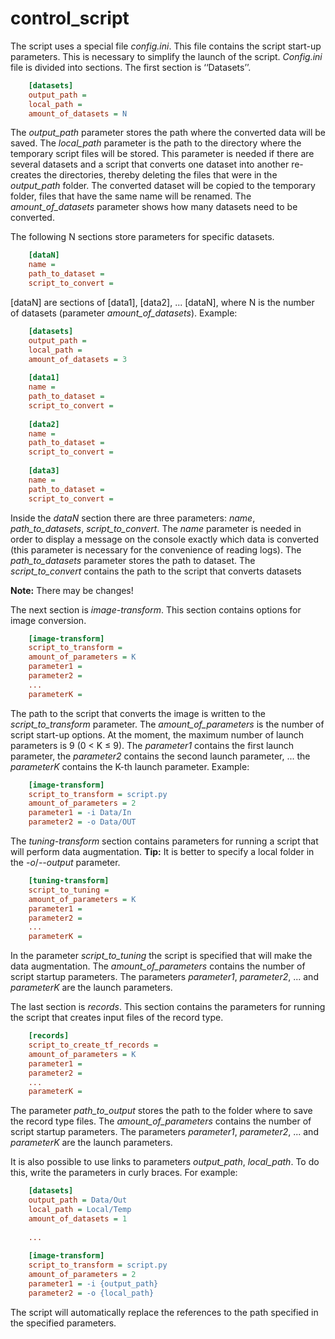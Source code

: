 # control_script
The script uses a special file *config.ini*. This file contains the script start-up parameters. This is necessary to simplify the launch of the script. *Config.ini* file is divided into sections. The first section is ‘‘Datasets’’. 
```ini
    [datasets]
    output_path = 
    local_path = 
    amount_of_datasets = N
```
The *output_path* parameter stores the path where the converted data will be saved. The *local_path* parameter is the path to the directory where the temporary script files will be stored. This parameter is needed if there are several datasets and a script that converts one dataset into another re-creates the directories, thereby deleting the files that were in the *output_path* folder. The converted dataset will be copied to the temporary folder, files that have the same name will be renamed. The *amount_of_datasets* parameter shows how many datasets need to be converted.

The following N sections store parameters for specific datasets.
```ini
    [dataN]
    name = 
    path_to_dataset = 
    script_to_convert =
```
[dataN] are sections of [data1], [data2], ... [dataN], where N is the number of datasets (parameter *amount_of_datasets*).
Example: 
```ini
    [datasets]
    output_path = 
    local_path = 
    amount_of_datasets = 3
    
    [data1]
    name = 
    path_to_dataset = 
    script_to_convert =
    
    [data2]
    name = 
    path_to_dataset = 
    script_to_convert =
    
    [data3]
    name = 
    path_to_dataset = 
    script_to_convert =
```
Inside the *dataN* section there are three parameters: *name*, *path_to_datasets*, *script_to_convert*. The *name* parameter is needed in order to display a message on the console exactly which data is converted (this parameter is necessary for the convenience of reading logs). The *path_to_datasets* parameter stores the path to dataset. The *script_to_convert* contains the path to the script that converts datasets

   **Note:** There may be changes!
    
The next section is *image-transform*. This section contains options for image conversion.
```ini
    [image-transform]
    script_to_transform =   
    amount_of_parameters = K
    parameter1 = 
    parameter2 = 
    ...
    parameterK = 
```
The path to the script that converts the image is written to the *script_to_transform* parameter. The *amount_of_parameters* is the number of script start-up options. At the moment, the maximum number of launch parameters is 9 (0 < K ≤ 9). The *parameter1* contains the first launch parameter, the *parameter2* contains the second launch parameter, ... the *parameterK* contains the K-th launch parameter.
Example: 
```ini
    [image-transform]
    script_to_transform = script.py
    amount_of_parameters = 2
    parameter1 = -i Data/In
    parameter2 = -o Data/OUT
```


The *tuning-transform* section contains parameters for running a script that will perform data augmentation.
**Tip:** It is better to specify a local folder in the *-o*/*--output* parameter.
```ini
    [tuning-transform]
    script_to_tuning =   
    amount_of_parameters = K
    parameter1 = 
    parameter2 = 
    ...
    parameterK = 
```
In the parameter *script_to_tuning* the script is specified that will make the data augmentation. The *amount_of_parameters* contains the number of script startup parameters. The parameters *parameter1*, *parameter2*, ... and *parameterK* are the launch parameters.

The last section is *records*. This section contains the parameters for running the script that creates input files of the record type.
```ini
    [records]
    script_to_create_tf_records = 
    amount_of_parameters = K
    parameter1 = 
    parameter2 = 
    ...
    parameterK = 
```
The parameter *path_to_output* stores the path to the folder where to save the record type files. The *amount_of_parameters* contains the number of script startup parameters. The parameters *parameter1*, *parameter2*, ... and *parameterK* are the launch parameters.

It is also possible to use links to parameters *output_path*, *local_path*. To do this, write the parameters in curly braces. For example:
```ini
    [datasets]
    output_path = Data/Out
    local_path = Local/Temp
    amount_of_datasets = 1
    
    ...
    
    [image-transform]
    script_to_transform = script.py
    amount_of_parameters = 2
    parameter1 = -i {output_path}
    parameter2 = -o {local_path}
```
The script will automatically replace the references to the path specified in the specified parameters.
